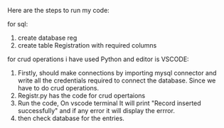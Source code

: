 Here are the steps to run my code:

for sql:
1. create database reg
2. create table Registration with required columns

for crud operations i have used Python and editor is VSCODE:
1. Firstly, should make connections by importing mysql connector and write all the credentials required to connect the database. Since we have to do crud operations.
2. Registr.py has the code for crud opertaions
3. Run the code, On vscode terminal It will print "Record inserted successfully" and if any error it will display the errror.
4. then check database for the entries.
